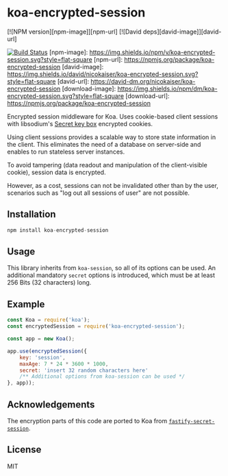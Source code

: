 # koa-encrypted-session

[![NPM version][npm-image]][npm-url]
[![David deps][david-image]][david-url]

[![Build Status](https://travis-ci.org/nicokaiser/koa-encrypted-session.svg?branch=master)](https://travis-ci.org/nicokaiser/koa-encrypted-session)
[npm-image]: https://img.shields.io/npm/v/koa-encrypted-session.svg?style=flat-square
[npm-url]: https://npmjs.org/package/koa-encrypted-session
[david-image]: https://img.shields.io/david/nicokaiser/koa-encrypted-session.svg?style=flat-square
[david-url]: https://david-dm.org/nicokaiser/koa-encrypted-session
[download-image]: https://img.shields.io/npm/dm/koa-encrypted-session.svg?style=flat-square
[download-url]: https://npmjs.org/package/koa-encrypted-session

Encrypted session middleware for Koa. Uses cookie-based client sessions with libsodium's [Secret key box](https://github.com/sodium-friends/sodium-native#secret-key-box-encryption) encrypted cookies.

Using client sessions provides a scalable way to store state information in the client. This eliminates the need of a database on server-side and enables to run stateless server instances.

To avoid tampering (data readout and manipulation of the client-visible cookie), session data is encrypted.

However, as a cost, sessions can not be invalidated other than by the user, scenarios such as "log out all sessions of user" are not possible.

## Installation

```js
npm install koa-encrypted-session
```

## Usage

This library inherits from `koa-session`, so all of its options can be used. An additional mandatory `secret` options is introduced, which must be at least 256 Bits (32 characters) long.

## Example

```js
const Koa = require('koa');
const encryptedSession = require('koa-encrypted-session');

const app = new Koa();

app.use(encryptedSession({
    key: 'session',
    maxAge: 7 * 24 * 3600 * 1000,
    secret: 'insert 32 random characters here'
    /** Additional options from koa-session can be used */
}, app));
```

## Acknowledgements

The encryption parts of this code are ported to Koa from [`fastify-secret-session`](https://github.com/mcollina/fastify-secure-session).

## License

MIT
